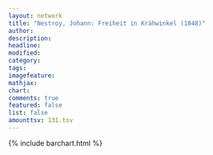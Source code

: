 ```yaml
---
layout: network
title: "Nestroy, Johann: Freiheit in Krähwinkel (1848)"
author:
description:
headline:
modified:
category:
tags:
imagefeature: 
mathjax: 
chart: 
comments: true
featured: false
list: false
amounttsv: 131.tsv
---
```

{% include barchart.html %}
